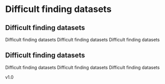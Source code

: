 # Difficult finding datasets

## Difficult finding datasets
Difficult finding datasets
Difficult finding datasets
Difficult finding datasets

## Difficult finding datasets
Difficult finding datasets
Difficult finding datasets
Difficult finding datasets


v1.0
